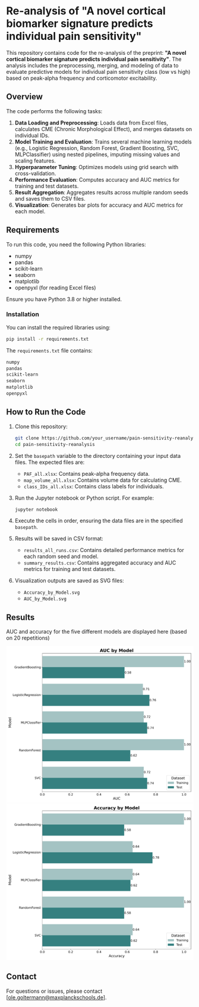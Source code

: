 # Re-analysis of "A novel cortical biomarker signature predicts individual pain sensitivity"

This repository contains code for the re-analysis of the preprint: **"A novel cortical biomarker signature predicts individual pain sensitivity"**. The analysis includes the preprocessing, merging, and modeling of data to evaluate predictive models for individual pain sensitivity class (low vs high) based on peak-alpha frequency and corticomotor excitability.

## Overview

The code performs the following tasks:
1. **Data Loading and Preprocessing**: Loads data from Excel files, calculates CME (Chronic Morphological Effect), and merges datasets on individual IDs.
2. **Model Training and Evaluation**: Trains several machine learning models (e.g., Logistic Regression, Random Forest, Gradient Boosting, SVC, MLPClassifier) using nested pipelines, imputing missing values and scaling features.
3. **Hyperparameter Tuning**: Optimizes models using grid search with cross-validation.
4. **Performance Evaluation**: Computes accuracy and AUC metrics for training and test datasets.
5. **Result Aggregation**: Aggregates results across multiple random seeds and saves them to CSV files.
6. **Visualization**: Generates bar plots for accuracy and AUC metrics for each model.

## Requirements

To run this code, you need the following Python libraries:
- numpy
- pandas
- scikit-learn
- seaborn
- matplotlib
- openpyxl (for reading Excel files)

Ensure you have Python 3.8 or higher installed.

### Installation
You can install the required libraries using:

```bash
pip install -r requirements.txt
```

The `requirements.txt` file contains:

```txt
numpy
pandas
scikit-learn
seaborn
matplotlib
openpyxl
```

## How to Run the Code

1. Clone this repository:

   ```bash
   git clone https://github.com/your_username/pain-sensitivity-reanalysis.git
   cd pain-sensitivity-reanalysis
   ```

2. Set the `basepath` variable to the directory containing your input data files. The expected files are:
   - `PAF_all.xlsx`: Contains peak-alpha frequency data.
   - `map_volume_all.xlsx`: Contains volume data for calculating CME.
   - `class_IDs_all.xlsx`: Contains class labels for individuals.

3. Run the Jupyter notebook or Python script. For example:

   ```bash
   jupyter notebook
   ```

4. Execute the cells in order, ensuring the data files are in the specified `basepath`.

5. Results will be saved in CSV format:
   - `results_all_runs.csv`: Contains detailed performance metrics for each random seed and model.
   - `summary_results.csv`: Contains aggregated accuracy and AUC metrics for training and test datasets.

6. Visualization outputs are saved as SVG files:
   - `Accuracy_by_Model.svg`
   - `AUC_by_Model.svg`

## Results

AUC and accuracy for the five different models are displayed here (based on 20 repetitions)

![AUC](figures/AUC_by_Model.svg)
![AUC](figures/Accuracy_by_Model.svg)


## Contact
For questions or issues, please contact [ole.goltermann@maxplanckschools.de].

